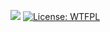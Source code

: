 [![](https://github.com/TaYaKi71751/KoreaWqiJsonJsp/actions/workflows/main.yml/badge.svg)](https://github.com/TaYaKi71751/KoreaWqiJsonJsp/actions/workflows/main.yml)
[![License: WTFPL](https://img.shields.io/badge/License-WTFPL-brightgreen.svg)](http://www.wtfpl.net/about/)
